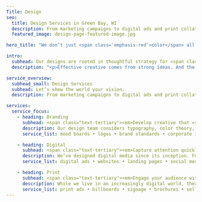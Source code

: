 ```yaml
---
Title: Design
seo:
  title: Design Services in Green Bay, WI
  description: From marketing campaigns to digital ads and print collateral, our design team brings strong educational backgrounds, decades of working experience and eclectic style to ensure your marketing is striking, cohesive and true to your brand. Contact Insight Creative for all your design needs.
  featured_image: design-page-featured-image.jpg

hero_title: "We don’t just <span class='emphasis-red'>color</span> all day … even though we’d like to."

intro:
  subhead: Our designs are rooted in thoughtful strategy for <span class="emphasis-red">maximum</span> impact.
  description: "<p>Effective creative comes from strong ideas. And the strongest ideas come from quality information and collaboration. That’s why our talented artists will visit your company, meet your people and learn all about your operation—inside and out—before putting pencil to paper. They’ll also work side-by-side with writers and strategists to consider messaging and tactics as inspiration takes over. This thoughtful approach combined with the latest technology—and a whole lot of imagination—can bring your brand to a whole new level.</p>"

service_overview:
  subhead_small: Design Services
  subhead: Let’s show the world your vision.
  description: From marketing campaigns to digital ads and print collateral, our design team brings strong educational backgrounds, decades of working experience and eclectic style to ensure your marketing is striking, cohesive and true to your brand.

services:
  service_focus:
    - heading: Branding
      subhead: <span class="text-tertiary"><em>Develop creative that <span class="text-underline">feels</span> like your organization.</em></span>
      description: Our design team considers typography, color theory, photography and more to develop a brand that reflects your organization, then empowers you to share that brand with the world in an easy-to-use toolkit.
      service_list: mood boards • logos • brand standards • corporate identity • photography • typography • creative campaigns • traditional media • digital media • brand mascots • illustration • signage • business cards • letterhead

    - heading: Digital
      subhead: <span class="text-tertiary"><em>Capture attention quickly with clickable content.</em></span>
      description: We’ve designed digital media since its inception. For years, our artists have tested content and methods that attract audiences and lead them to act. We know the importance of readability, scalability and load time for various devices.
      service_list: digital ads • websites • landing pages • social media ads • presentations • email marketing • videos • blogs • digital signage • web sliders • social media graphics

    - heading: Print
      subhead: <span class="text-tertiary"><em>Engage your audience with a fresh take on traditional media.</em></span>
      description: While we live in an increasingly digital world, there’s simply no replacement for creative that you can hold in your hands. From size and material to sheen, texture and fold, our designers approach each print project with careful attention to detail, keeping your brand and the user experience in mind.
      service_list: print ads • billboards • signage • brochures • sell sheets • direct mail • cards • packaging • wall graphics • folders • press kits • posters • trade show graphics • catalogues • trade publications
---
```

